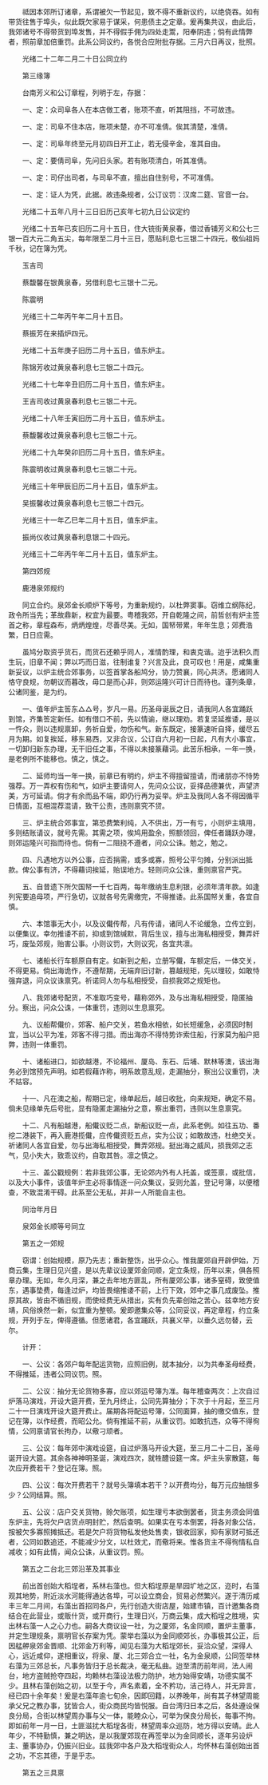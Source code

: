 <!-- { "loadSidebar": true } -->
　　祗因本郊所订诸章，系谓被欠一节起见，致不得不重新议约，以绝侥吞。如有带货往售于埠头，似此既欠家易于谋采，何患债主之定章。爰再集共议，由此后，我郊诸号不得带货到埠发售，并不得假手佣为四处走鬻，阳奉阴违；倘有此情弊者，照前章加倍重罚。此系公同议约，各悦合应附批存据。三月六日再议，批照。

　　光绪二十二年二月二十日公同立约

　　第三缘簿



　　台南芳义和公订章程，列明于左，存据：

　　一、定：众司阜各人在本店做工者，账项不直，听其阻挡，不可故违。

　　一、定：司阜不住本店，账项未楚，亦不可准倩。俟其清楚，准倩。

　　一、定：司阜年终至元月初四日开工止，若无侵辛金，准其自由。

　　一、定：要倩司阜，先问旧头家。若有账项清白，听其准倩。

　　一、定：司仔出司者，与司阜不直，擅出自住别号，不可准倩。

　　一、定：证人为凭，此据。故违条规者，公订议罚：汉席二筵、官音一台。

　　光绪二十五年八月十三日旧历己亥年七初九日公议定约

　　光绪二十五年已亥旧历二月十五日，住大铳街黄泉春，借过香铺芳义和公七三银一百大元二角五尖，每年限至二月十三日，愿贴利息七三银二十四元，敬仙祖妈千秋，记在簿为凭。

　　玉吉司

　　蔡馥馨在银黄泉春，另借利息七三银十二元。

　　陈震明

　　光绪三十二年丙午年二月十五日。

　　蔡振芳在来插炉四元。

　　光绪二十五年庚子旧历二月十五日，值东炉主。

　　陈锦芳收过黄泉春利息七三银二十四元。

　　光绪二十七年辛丑旧历二月十五日，值东炉主。

　　王吉司收过黄泉春利息七三银二十元。

　　光绪二十八年壬寅旧历二月十五日，值东炉主。

　　蔡馥馨收过黄泉春利息七三银二十元。

　　光绪二十九年癸卯旧历二月十五日，值东炉主。

　　陈震明收过黄泉春利息七三银二十元。

　　光绪三十年甲辰旧历二月十五日，值东炉主。

　　吴振馨收过黄泉春利息七三银二十四元。

　　光绪三十一年乙巳年二月十五日，值东炉主。

　　振尚仪收过黄泉春利息银二十四元。

　　光绪三十二年丙午年二月十五日，值东炉主。

　　第四郊规

　　鹿港泉郊规约

　　同立合约。泉郊金长顺炉下等号，为重新规约，以杜弊窦事。窃维立纲陈纪，政令所当先；革故鼎新，权宜为最要。粤稽我郊，开自乾隆之间，前哲创有炉主签首之称，章程森布，炳炳煌煌，尽善尽美。无如，国帑带累，年年生息；郊费浩繁，日日应需。

　　虽鸠分取资乎货石，而货石还赖乎同人，准情酌理，和衷克谐。迨乎法积久而生玩，旧章不闻；弊以巧而日滋，往制谁复？兴言及此，良可叹也！用是，咸集重新妥议，以炉主统合郊事务，以签首掌各船鸠分，协力赞襄，同心共济。愿诸同人恪守良规，勿朝议而暮改，毋口是而心非，则郊运隆兴可计日而待也。谨列条章，公诸同鉴，是为约。

　　一、值年炉主筶东△△号，岁凡一易。历圣母诞辰之日，请我同人各宜踊跃到馆，齐集筶定新任。如有借口不前，先以情谕，继以理劝。若复坚延推诿，是以一忤众，则以违规禀卸，务祈自爱，勿伤和气。新东既定，接篆速听自择，缓尽五月为期。如复挨延，移东易西，又非合议，公订自六月初一日起，凡有大小事宜，一切卸归新东办理，无干旧任之事，不得以未接篆藉词。此苦乐相承，一年一换，是老例所不能移也。慎之，慎之。

　　二、延师均当一年一换，前章已有明约，炉主不得擅留擅请，而诸朋亦不恃势强荐。万一弄权有伤和气，如炉主要请何人，先问众公议，妥择品德兼优，声望济美，方可延请。倘才有余而品不端，即仍行再为妥举。炉主及我同人各不得因循平日情面，互相混荐混请，致干公责，违则禀究不贷。

　　三、炉主统合郊事宜，第恐费繁利纯，入不供出，万一有亏，小则炉主填用，多则结账请议，就号先需。其需之项，俟鸠用盈余，照额领回，俾任者踊跃办理，则郊运隆兴可指而待也。倘有一二阻挠不遵者，问众公诛。勉之，勉之。

　　四、凡遇地方以外公事，应否捐需，或多或寡，照号公平匀摊，分别派出抵款。俾公事有济，不得藉词挨延，贻误地方。轻则问众公诛，重则禀官严究。

　　五、自昔遗下所欠国帑一千七百两，每年缴纳生息利银，必须年清年款。如逢列宪要追母项，严行急切，议就各号先需缴完，不得推诿。此系国帑关重，各宜自慎。

　　六、本馆事无大小，以及议儎传帮，凡有传请，诸同人不论缓急，立传立到，以便集议。幸勿推诿不前，抑或到馆缄默，背后生议，擅与出海私相授受，舞弄奸巧，废坠郊规，贻害公事。小则议罚，大则议究，各宜共凛。

　　七、诸船长行车额原自有定。如新到之船，立册写儎，车额定后，一体交关，不得更易。倘出海诡作，不遵帮期，无端弃旧讨新，篡越规矩，先以理较，如敢恃强弃退，问众议诛禀究。祈诺同人勿与私相授受，自损我郊之规矩也。

　　八、我郊诸号配货，不准取巧变号，藉称郊外，及与出海私相授受，隐匿抽分。察出，问众公诛，一体重罚，违则以生息禀究。

　　九、议船帮儎价，郊客、船户交关，若鱼水相依，如长短缓急，必须因时制宜，当以公平为准，郊客不得刁措。而出海亦不得恃势诈索住船，行家莫为船户把弊，违则一体重罚。

　　十、诸船进口，如欲越港，不论福州、厦岛、东石、后埔、默林等澳，该出海务必到馆预先声明。如若假藉诈称，明系故意乱规，走漏抽分，察出公议重罚，决不姑容。

　　十一、凡在澳之船，帮期已定，缘单起后，越日收批，向来规矩，确定不易。倘未见缘单先后号批，显有隐匿走漏抽分之意，察出重罚，违则以生息禀究。

　　十二、凡有船越港，船儎议贬二点，新船议贬一点，此系老例。如往五功、番挖二港装下，再入鹿港揽儎，应传儎资贬五点，实为公议；如敢故违，杜绝交关。祈诸同人各宜自爱，勿与出海私相授受，舞弄郊规。挺出海之威风，损我郊之志气，见小失大，致乖议约，自取其咎。凛之慎之。

　　十三、盖公戳规例：若非我郊公事，无论郊内外有人托盖，或签禀，或批信，以及大小事件，该值年炉主必将事情逐一问众集议，妥则允盖，登记号簿，以便稽查，不致混淆干碍。此系至公无私，并非一人所能自主也。

　　同治年月日

　　泉郊金长顺等号同立

　　第五之一郊规

　　窃谓：创始规模，原乃先志；重新整饬，出乎众心。惟我厦郊自开辟伊始，万商云集，生理日见兴盛，是以先辈议设厦郊金同顺，定立条规，历年以来，俱各照章办理。无如，年久月深，兼之去年地方匪乱，所有厦郊公事，诸多窒碍，致使值东，遇事垫费，每逢过炉，均皆畏缩推诿不前，上行下效，郊中之事几成废坠。推原其故，皆由不循旧规，而使经费无从措出，实有负先辈创始之苦心。兹幸地方安靖，风俗焕然一新，似宜重为整顿。爰即邀集众等，公同妥议，再定章程，约立条规，开列于左，俾得遵循。但愿诸君，各宜踊跃，共襄义举，以垂久远勿替，云尔。

　　计开：

　　一、公议：各郊户每年配运货物，应照旧例，就本抽分，以为共奉圣母经费，不得推延，违者公同议罚。照。

　　二、公议：抽分无论货物多寡，应以郊运号簿为准。每年稽查两次：上次自过炉落马演戏，开设大筵开费，至九月终止，公同先算抽分；下次于十月起，至三月二十一日演戏开设大筵开费止。届期各将配运号簿，公同面算，抽的缴交值东，登记在簿，以作经费，而昭公允。倘有推延不前，从重议罚。如敢抗违，众等不得徇情，公同禀请官长拘办，以儆刁顽者。

　　三、公议：每年郊中演戏设筵，自过炉落马开设大筵，至三月二十二日，圣母诞开设大筵。其余各神神明圣诞，演戏四次，就牲醴设筵一席。炉主头家散筵，每次应开费若干？登记在簿。照。

　　四、公议：每次开费若干？就号头簿填本若干？以开费均分，每万元应抽银多少？公同结算。照。

　　五、公议：店户交关货物，赊欠账项，如生理亏本欲倒罢者，货主务须会同值东炉主，先将欠户店货点明封贮，然后查明。如果实在亏本倒罢，将各对象公估，按被欠多寡照摊抵还。若是欠户将货物私发他处售卖，银收回家，抑有家财可抵还者，公同如数追还，不能减少分文，以杜效尤，而儆将来。惟各货主不得徇情私自减收；如有此情，闻众公诛，从重议罚。照。

　　第五之二台北三郊沿革及其事业

　　前出首创始大稻埕者，系林右藻也。但大稻埕原是旱园圹地之区，迩时，右藻观其地势，附近淡水河能得通达各埠，可以设立商会，贸易必然繁兴。遂于清历咸丰三年二月间，右藻出首招同各户，先行创造大街店屋，始建市镇，百计邀集各商结合在此营业，或贩什货，或开商行，生理日兴，万商云集，成大稻埕之胜境，实出林右藻一人之心力也。嗣各大商议设一社，为之厦郊，名金同顺，置炉主董事，并定生理规条，禀明官长存案为凭。蒙举右藻以为金同顺郊长，办事极其公正，后因艋舺泉郊金晋顺、北郊金万利等，闻见右藻为大稻埕郊长，妥洽众望，深得人心，远近咸仰，遂相重议，将泉、厦、北三郊合立一社，名为金泉顺，公同签举林右藻为三郊总长，凡事务皆归于总长裁决，毫无私曲。迨至清历前年间，法人闹台，地方盗贼抢夺四起，均赖林右藻设法极力防护，地方始得安靖，功德实属不少。且林右藻创始之初，以至于今，声名素着，全不矜功，洁己待人，并无异言，经已四十余年矣！爰是右藻年逾七旬余，因即回籍，以养晚年，尚有其子林望周能承父兄之教办事，犹皆合人，街众商民均皆悦服。自台湾归日本之后，各处遵设保良分局，合街以林望周办事与父一体，能睦众心，可举为保良分局长，每事不拘。即如前年一月一日，土匪滋扰大稻埕各街，林望周率众巡防，地方得以安靖。此人年少，不特勤慎，兼之明达，是以我厦郊现在再签举以为金同顺长，逐年另设炉主、董事协办，仍振兴旧业。兹我郊中各户及大稻埕街众人，均怀林右藻创始出首之功，不忘其德，于是乎志。

　　第五之三具禀


